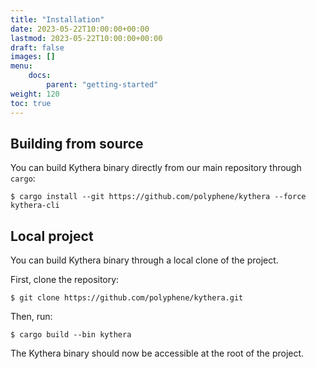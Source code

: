 ```yaml
---
title: "Installation"
date: 2023-05-22T10:00:00+00:00
lastmod: 2023-05-22T10:00:00+00:00
draft: false
images: []
menu:
    docs:
        parent: "getting-started"
weight: 120
toc: true
---
```


## Building from source

You can build Kythera binary directly from our main repository through `cargo`:
```shell
$ cargo install --git https://github.com/polyphene/kythera --force kythera-cli
```

## Local project

You can build Kythera binary through a local clone of the project.

First, clone the repository:
```shell
$ git clone https://github.com/polyphene/kythera.git
```

Then, run:
```shell
$ cargo build --bin kythera
```

The Kythera binary should now be accessible at the root of the project.